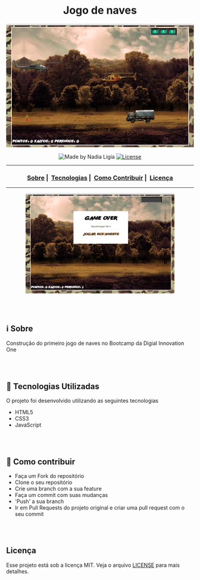 <h1 align="center">Jogo de naves</h1>

<p align="center">
  <img src="imgs/game.png">
</p>


<p align="center">
  <img alt="Made by Nadia Ligia" src="https://img.shields.io/badge/made%20by-Nadia%20Ligia-informational">
  
  <a href="license.md">
  <img alt="License" src="https://img.shields.io/badge/License-MIT-informational">
  </a>
</p>

___

<h3 align="center">
  <a href="#information_source-sobre">Sobre</a>&nbsp;|&nbsp;
  <a href="#rocket-tecnologias-utilizadas">Tecnologias</a>&nbsp;|&nbsp;
  <a href="#link-como-contribuir">Como Contribuir</a>&nbsp;|&nbsp;
  <a href="#licença">Licença</a>
</h3>

___

<p align="center">
  <img src="imgs/game-over.png" width="400">
</p>

<br>
<br>

## :information_source: Sobre

Construção do primeiro jogo de naves no Bootcamp da Digial Innovation One

<br>
<br>

## :rocket: Tecnologias Utilizadas 

O projeto foi desenvolvido utilizando as seguintes tecnologias

- HTML5
- CSS3
- JavaScript

<br>
<br>

## :link: Como contribuir 

- Faça um Fork do repositório
- Clone o seu repositório
- Crie uma branch com a sua feature
- Faça um commit com suas mudanças
- 'Push' a sua branch
- Ir em Pull Requests do projeto original e criar uma pull request com o seu commit

<br>
<br>

## Licença 

Esse projeto está sob a licença MIT. Veja o arquivo [LICENSE](LICENSE) para mais detalhes.